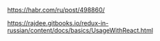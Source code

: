https://habr.com/ru/post/498860/

https://rajdee.gitbooks.io/redux-in-russian/content/docs/basics/UsageWithReact.html